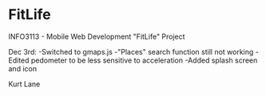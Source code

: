 FitLife
=======

INFO3113 - Mobile Web Development "FitLife" Project

Dec 3rd:
-Switched to gmaps.js
-"Places" search function still not working
-Edited pedometer to be less sensitive to acceleration
-Added splash screen and icon


Kurt Lane
